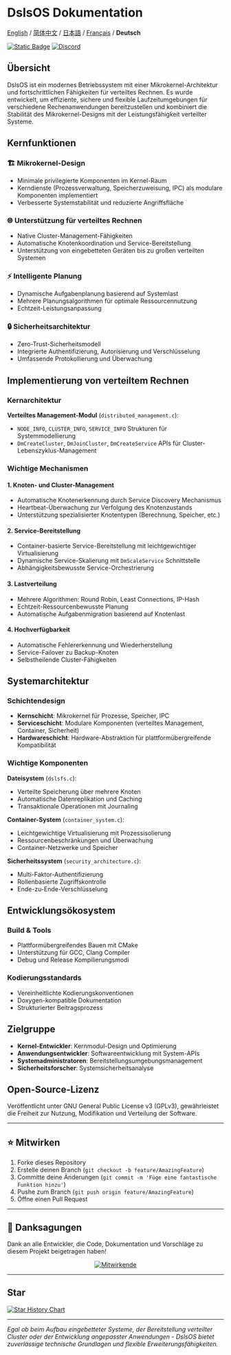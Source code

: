 ﻿# DslsOS Dokumentation

[English](README.md) / [简体中文](README_CN.md) / [日本語](README_JP.md) / [Français](README_FR.md) / **Deutsch**

[![Static Badge](https://img.shields.io/badge/License_GPLv3-0?logo=gnu&color=8A2BE2)](https://github.com/DslsDZC/DslsOS/blob/main/LICENSE.txt)
[![Discord](https://img.shields.io/discord/1423859793101328386?logo=discord&labelColor=%20%235462eb&logoColor=%20%23f5f5f5&color=%20%235462eb)](https://discord.gg/xz5pEK7XRR)

## Übersicht

DslsOS ist ein modernes Betriebssystem mit einer Mikrokernel-Architektur und fortschrittlichen Fähigkeiten für verteiltes Rechnen. Es wurde entwickelt, um effiziente, sichere und flexible Laufzeitumgebungen für verschiedene Rechenanwendungen bereitzustellen und kombiniert die Stabilität des Mikrokernel-Designs mit der Leistungsfähigkeit verteilter Systeme.

## Kernfunktionen

### 🏗️ Mikrokernel-Design
- Minimale privilegierte Komponenten im Kernel-Raum
- Kerndienste (Prozessverwaltung, Speicherzuweisung, IPC) als modulare Komponenten implementiert
- Verbesserte Systemstabilität und reduzierte Angriffsfläche

### 🌐 Unterstützung für verteiltes Rechnen
- Native Cluster-Management-Fähigkeiten
- Automatische Knotenkoordination und Service-Bereitstellung
- Unterstützung von eingebetteten Geräten bis zu großen verteilten Systemen

### ⚡ Intelligente Planung
- Dynamische Aufgabenplanung basierend auf Systemlast
- Mehrere Planungsalgorithmen für optimale Ressourcennutzung
- Echtzeit-Leistungsanpassung

### 🔒 Sicherheitsarchitektur
- Zero-Trust-Sicherheitsmodell
- Integrierte Authentifizierung, Autorisierung und Verschlüsselung
- Umfassende Protokollierung und Überwachung

## Implementierung von verteiltem Rechnen

### Kernarchitektur

**Verteiltes Management-Modul** (`distributed_management.c`):
- `NODE_INFO`, `CLUSTER_INFO`, `SERVICE_INFO` Strukturen für Systemmodellierung
- `DmCreateCluster`, `DmJoinCluster`, `DmCreateService` APIs für Cluster-Lebenszyklus-Management

### Wichtige Mechanismen

#### 1. Knoten- und Cluster-Management
- Automatische Knotenerkennung durch Service Discovery Mechanismus
- Heartbeat-Überwachung zur Verfolgung des Knotenzustands
- Unterstützung spezialisierter Knotentypen (Berechnung, Speicher, etc.)

#### 2. Service-Bereitstellung
- Container-basierte Service-Bereitstellung mit leichtgewichtiger Virtualisierung
- Dynamische Service-Skalierung mit `DmScaleService` Schnittstelle
- Abhängigkeitsbewusste Service-Orchestrierung

#### 3. Lastverteilung
- Mehrere Algorithmen: Round Robin, Least Connections, IP-Hash
- Echtzeit-Ressourcenbewusste Planung
- Automatische Aufgabenmigration basierend auf Knotenlast

#### 4. Hochverfügbarkeit
- Automatische Fehlererkennung und Wiederherstellung
- Service-Failover zu Backup-Knoten
- Selbstheilende Cluster-Fähigkeiten

## Systemarchitektur

### Schichtendesign
- **Kernschicht**: Mikrokernel für Prozesse, Speicher, IPC
- **Serviceschicht**: Modulare Komponenten (verteiltes Management, Container, Sicherheit)
- **Hardwareschicht**: Hardware-Abstraktion für plattformübergreifende Kompatibilität

### Wichtige Komponenten

**Dateisystem** (`dslsfs.c`):
- Verteilte Speicherung über mehrere Knoten
- Automatische Datenreplikation und Caching
- Transaktionale Operationen mit Journaling

**Container-System** (`container_system.c`):
- Leichtgewichtige Virtualisierung mit Prozessisolierung
- Ressourcenbeschränkungen und Überwachung
- Container-Netzwerke und Speicher

**Sicherheitssystem** (`security_architecture.c`):
- Multi-Faktor-Authentifizierung
- Rollenbasierte Zugriffskontrolle
- Ende-zu-Ende-Verschlüsselung

## Entwicklungsökosystem

### Build & Tools
- Plattformübergreifendes Bauen mit CMake
- Unterstützung für GCC, Clang Compiler
- Debug und Release Kompilierungsmodi

### Kodierungsstandards
- Vereinheitlichte Kodierungskonventionen
- Doxygen-kompatible Dokumentation
- Strukturierter Beitragsprozess

## Zielgruppe

- **Kernel-Entwickler**: Kernmodul-Design und Optimierung
- **Anwendungsentwickler**: Softwareentwicklung mit System-APIs
- **Systemadministratoren**: Bereitstellungsumgebungsmanagement
- **Sicherheitsforscher**: Systemsicherheitsanalyse

## Open-Source-Lizenz

Veröffentlicht unter GNU General Public License v3 (GPLv3), gewährleistet die Freiheit zur Nutzung, Modifikation und Verteilung der Software.

---

## ⭐ Mitwirken

1. Forke dieses Repository
2. Erstelle deinen Branch (`git checkout -b feature/AmazingFeature`)
3. Committe deine Änderungen (`git commit -m 'Füge eine fantastische Funktion hinzu'`)
4. Pushe zum Branch (`git push origin feature/AmazingFeature`)
5. Öffne einen Pull Request

---

## 🌟 Danksagungen

Dank an alle Entwickler, die Code, Dokumentation und Vorschläge zu diesem Projekt beigetragen haben!

<p align="center">
  <a href="https://github.com/DslsDZC/DslsOS/graphs/contributors">
    <img src="https://contrib.rocks/image?repo=DslsDZC/DslsOS" alt="Mitwirkende">
  </a>
</p>

---

## Star

[![Star History Chart](https://api.star-history.com/svg?repos=DslsDZC/DslsOS&type=Date)](https://star-history.com/#DslsDZC/DslsOS&Date)

---

*Egal ob beim Aufbau eingebetteter Systeme, der Bereitstellung verteilter Cluster oder der Entwicklung angepasster Anwendungen - DslsOS bietet zuverlässige technische Grundlagen und flexible Erweiterungsfähigkeiten.*
